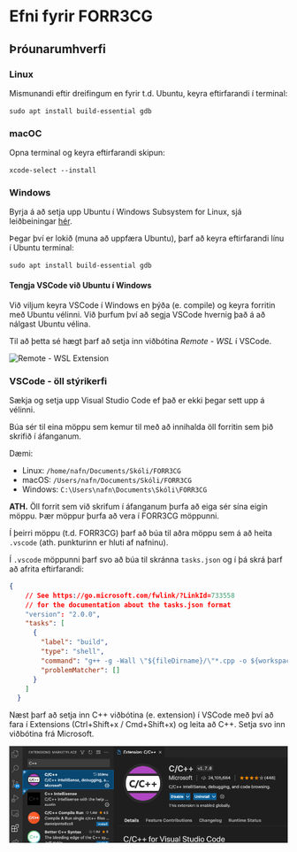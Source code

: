 # Efni fyrir FORR3CG

## Þróunarumhverfi

### Linux

Mismunandi eftir dreifingum en fyrir t.d. Ubuntu, keyra eftirfarandi í terminal:

```sudo apt install build-essential gdb```

### macOC

Opna terminal og keyra eftirfarandi skipun:

```xcode-select --install```

### Windows

Byrja á að setja upp Ubuntu í Windows Subsystem for Linux, sjá leiðbeiningar [hér](./WSL.md).

Þegar því er lokið (muna að uppfæra Ubuntu), þarf að keyra eftirfarandi línu í Ubuntu terminal:

```sudo apt install build-essential gdb```

#### Tengja VSCode við Ubuntu í Windows

Við viljum keyra VSCode í Windows en þýða (e. compile) og keyra forritin með Ubuntu vélinni. Við þurfum því að segja VSCode hvernig það á að nálgast Ubuntu vélina.

Til að þetta sé hægt þarf að setja inn viðbótina *Remote - WSL* í VSCode.

![Remote - WSL Extension](Myndir/VSCode_RemoteWSL_Extension.png)

### VSCode - öll stýrikerfi

Sækja og setja upp Visual Studio Code ef það er ekki þegar sett upp á vélinni.

Búa sér til eina möppu sem kemur til með að innihalda öll forritin sem þið skrifið í áfanganum.

Dæmi:

- Linux: ```/home/nafn/Documents/Skóli/FORR3CG```
- macOS: ```/Users/nafn/Documents/Skóli/FORR3CG```
- Windows: ```C:\Users\nafn\Documents\Skóli\FORR3CG```

**ATH.** Öll forrit sem við skrifum í áfanganum þurfa að eiga sér sína eigin möppu. Þær möppur þurfa að vera í FORR3CG möppunni.

Í þeirri möppu (t.d. FORR3CG) þarf að búa til aðra möppu sem á að heita ```.vscode``` (ath. punkturinn er hluti af nafninu).

Í ```.vscode``` möppunni þarf svo að búa til skránna ```tasks.json``` og í þá skrá þarf að afrita eftirfarandi:

```json
{
    // See https://go.microsoft.com/fwlink/?LinkId=733558
    // for the documentation about the tasks.json format
    "version": "2.0.0",
    "tasks": [
      {
        "label": "build",
        "type": "shell",
        "command": "g++ -g -Wall \"${fileDirname}/\"*.cpp -o ${workspaceFolderBasename} && ./${workspaceFolderBasename}",
        "problemMatcher": []
      }
    ]
  }
```

Næst þarf að setja inn C++ viðbótina (e. extension) í VSCode með því að fara í Extensions (Ctrl+Shift+x / Cmd+Shift+x) og leita að C++. Setja svo inn viðbótina frá Microsoft.

![VSCode c++ extension](./Myndir/VSCode_CPP_Extension.png)
